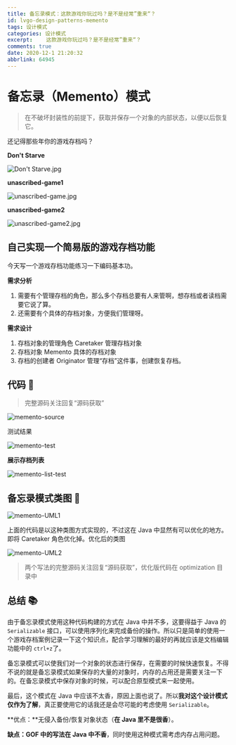 ```yaml
---
title: 备忘录模式：这款游戏你玩过吗？是不是经常”重来“？
id: lvgo-design-patterns-memento
tags: 设计模式
categories: 设计模式
excerpt: 　　这款游戏你玩过吗？是不是经常”重来“？
comments: true
date: 2020-12-1 21:20:32
abbrlink: 64945
---
```


# 备忘录（Memento）模式

> 在不破坏封装性的前提下，获取并保存一个对象的内部状态，以便以后恢复它。

还记得那些年你的游戏存档吗？

**Don't Starve**

![Don't Starve.jpg](https://i.loli.net/2020/11/28/uWjlqrXoOhPLIxY.jpg)



**unascribed-game1**

![unascribed-game.jpg](https://i.loli.net/2020/11/28/18vxNgFbsJpASw6.jpg)



**unascribed-game2**

![unascribed-game2.jpg](https://i.loli.net/2020/11/28/Dl5H9G82FkpO4P1.jpg)



## 自己实现一个简易版的游戏存档功能

今天写一个游戏存档功能练习一下编码基本功。

**需求分析**

1. 需要有个管理存档的角色，那么多个存档总要有人来管啊，想存档或者读档需要它说了算。
2. 还需要有个具体的存档对象，方便我们管理呀。

**需求设计**

1. 存档对象的管理角色 Caretaker 管理存档对象
2. 存档对象 Memento 具体的存档对象
3. 存档的创建者 Originator 管理“存档”这件事，创建恢复存档。



## 代码 📃

> 完整源码关注回复“源码获取”

![memento-source](https://i.loli.net/2020/11/28/ODChyStnGzM47Lo.png)

测试结果

![memento-test](https://i.loli.net/2020/11/28/57jB1tPbwWDsdJR.png)

**展示存档列表**

![memento-list-test](https://i.loli.net/2020/11/28/9SrAQZD465qW1zl.png)

## 备忘录模式类图 📌

![memento-UML1](https://i.loli.net/2020/11/28/hHtJlIPN9OTw4KL.png)

上面的代码是以这种类图方式实现的，不过这在 Java 中显然有可以优化的地方。即将 Caretaker 角色优化掉。优化后的类图

![memento-UML2](https://i.loli.net/2020/11/28/GNXw8MnRPskxbSh.png)



> 两个写法的完整源码关注回复“源码获取”，优化版代码在 optimization 目录中



## 总结 📚

由于备忘录模式使用这种代码构建的方式在 Java 中并不多，这要得益于 Java 的 ``Serializable`` 接口，可以使用序列化来完成备份的操作。所以只是简单的使用一个游戏存档案例记录一下这个知识点，配合学习理解的最好的再就应该是文档编辑功能中的 ``ctrl+z``了。

备忘录模式可以使我们对一个对象的状态进行保存，在需要的时候快速恢复。不得不说的就是备忘录模式如果保存的大量的对象时，内存的占用还是需要关注一下的。在备忘录模式中保存对象的时候，可以配合原型模式来一起使用。

最后，这个模式在 Java 中应该不太香，原因上面也说了。所以**我对这个设计模式仅作为了解**，真正要使用它的话我还是会尽可能的考虑使用 ``Serializable``。

**优点：**无侵入备份/恢复对象状态（**在 Java 里不是很香**）。

**缺点：**GOF 中的写法在 Java 中**不香**，同时使用这种模式需考虑内存占用问题。
